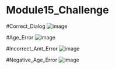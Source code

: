 # Module15_Challenge

#Correct_Dialog
![image](https://user-images.githubusercontent.com/35455504/134787886-be2b26b5-3e57-452f-b610-f947e613e802.png)

#Age_Error
![image](https://user-images.githubusercontent.com/35455504/134787905-e5acd2bc-3f3e-4081-8217-d16f532f2470.png)

#Incorrect_Amt_Error
![image](https://user-images.githubusercontent.com/35455504/134787922-570dbcd5-5404-4694-a941-0ab2fc54fdcf.png)

#Negative_Age_Error
![image](https://user-images.githubusercontent.com/35455504/134787947-bd9c6e0e-2a41-43a6-8c37-5552c45e3e7a.png)



